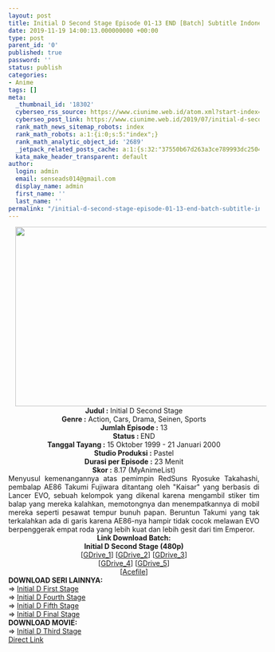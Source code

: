 ```yaml
---
layout: post
title: Initial D Second Stage Episode 01-13 END [Batch] Subtitle Indonesia
date: 2019-11-19 14:00:13.000000000 +00:00
type: post
parent_id: '0'
published: true
password: ''
status: publish
categories:
- Anime
tags: []
meta:
  _thumbnail_id: '18302'
  cyberseo_rss_source: https://www.ciunime.web.id/atom.xml?start-index=1801&max-results=150
  cyberseo_post_link: https://www.ciunime.web.id/2019/07/initial-d-second-stage-episode-01-13.html
  rank_math_news_sitemap_robots: index
  rank_math_robots: a:1:{i:0;s:5:"index";}
  rank_math_analytic_object_id: '2689'
  _jetpack_related_posts_cache: a:1:{s:32:"37550b67d263a3ce789993dc25046c5f";a:2:{s:7:"expires";i:1648434412;s:7:"payload";a:0:{}}}
  kata_make_header_transparent: default
author:
  login: admin
  email: senseads014@gmail.com
  display_name: admin
  first_name: ''
  last_name: ''
permalink: "/initial-d-second-stage-episode-01-13-end-batch-subtitle-indonesia/"
---
```

<div class="separator" style="clear: both; text-align: center;"><a href="https://1.bp.blogspot.com/-IMX7A-WOQEY/XR3x_HaQc6I/AAAAAAAAa5U/AU8h0MijiAoH5MG5OYIy3dPWLitZL5JwACLcBGAs/s1600/Initial%2BD%2BSeries%2B-%2BSecond%2BStage.jpg" imageanchor="1" style="margin-left: 1em; margin-right: 1em;"><img border="0" data-original-height="720" data-original-width="1280" height="360" src="{{ site.baseurl }}/assets/2019/11/Initial%2BD%2BSeries%2B-%2BSecond%2BStage.jpg" width="640" /></a></div>
<div style="text-align: left;"></div>
<div style="text-align: center;"><b>Judul</b><b><b> </b>:</b> Initial D Second Stage</div>
<div style="text-align: center;"><b><b>Genre :</b></b> Action, Cars, Drama, Seinen, Sports</div>
<div style="text-align: center;"><b>Jumlah Episode :</b> 13<br /><b>Status :&nbsp;</b>END<br /><b>Tanggal Tayang :</b> 15 Oktober 1999 - 21 Januari 2000<br /><b>Studio Produksi :</b> Pastel<br /><b>Durasi per Episode :</b> 23 Menit</div>
<div style="text-align: center;"><b>Skor :</b> 8.17 (MyAnimeList)</div>
<div style="text-align: center;"></div>
<div style="text-align: justify;">Menyusul kemenangannya atas pemimpin RedSuns Ryosuke Takahashi, pembalap AE86 Takumi Fujiwara ditantang oleh "Kaisar" yang berbasis di Lancer EVO, sebuah kelompok yang dikenal karena mengambil stiker tim balap yang mereka kalahkan, memotongnya dan menempatkannya di mobil mereka seperti pesawat tempur bunuh papan. Beruntun Takumi yang tak terkalahkan ada di garis karena AE86-nya hampir tidak cocok melawan EVO berpenggerak empat roda yang lebih kuat dan lebih gesit dari tim Emperor.</div>
<div style="text-align: justify;"></div>
<div style="text-align: justify;"></div>
<div style="text-align: center;"><b>Link Download Batch:</b></div>
<div style="text-align: center;"></div>
<div style="text-align: center;"><b>Initial D Second Stage (480p)</b></div>
<div style="text-align: center;">[<a href="https://drive.google.com/uc?id=1d83zLneMu4S-j0Sv8Y2Lx-yObtm5VWKL" target="_blank" rel="noopener">GDrive_1</a>] [<a href="https://drive.google.com/uc?id=1vqaRcEhlQQ4mjmgTodbydXpCF4IOp43r" target="_blank" rel="noopener">GDrive_2</a>] [<a href="https://drive.google.com/uc?id=1T3f8yXlNAHMH0TFLddGM3A5kOfWxOnGV" target="_blank" rel="noopener">GDrive_3</a>]<br />[<a href="https://drive.google.com/uc?export=download&amp;id=0Bx1njYgNxLMmeEdzWUNfUG9vZm8" target="_blank" rel="noopener">GDrive_4</a>] [<a href="https://drive.google.com/uc?id=19kgNQhczL1YQgxN5mawN2wgux07hl_kQ" target="_blank" rel="noopener">GDrive_5</a>]<br />[<a href="https://acefile.co/f/9665686/ini-tiald-2nd-stage-wibudesu-rar" target="_blank" rel="noopener">Acefile</a>]
<div style="text-align: left;"></div>
<div style="text-align: left;"></div>
<div style="text-align: left;"><b>DOWNLOAD SERI LAINNYA:</b></div>
<div style="text-align: left;"></div>
<div style="text-align: left;">=&gt;&nbsp;<a href="https://www.ciunime.web.id/2019/07/initial-d-first-stage-episode-01-26-end.html" target="_blank" rel="noopener">Initial D First Stage</a></div>
<div style="text-align: left;">=&gt;&nbsp;<a href="https://www.ciunime.web.id/2019/07/initial-d-fourth-stage-episode-01-24.html" target="_blank" rel="noopener">Initial D Fourth Stage</a></div>
<div style="text-align: left;">=&gt;&nbsp;<a href="https://www.ciunime.web.id/2019/07/initial-d-fifth-stage-episode-01-14-end.html" target="_blank" rel="noopener">Initial D Fifth Stage</a></div>
<div style="text-align: left;">=&gt;&nbsp;<a href="https://www.ciunime.web.id/2019/07/initial-d-final-stage-episode-01-04-end.html" target="_blank" rel="noopener">Initial D Final Stage</a></div>
<div style="text-align: left;"></div>
<div style="text-align: left;"><b>DOWNLOAD MOVIE:</b></div>
<div style="text-align: left;"></div>
<div style="text-align: left;">=&gt;&nbsp;<a href="https://www.ciunime.web.id/2019/01/initial-d-third-stage-movie-subtitle.html" target="_blank" rel="noopener">Initial D Third Stage</a></div>
<div style="text-align: left;"></div>
</div>
<link rel="stylesheet" href="https://cdnjs.cloudflare.com/ajax/libs/font-awesome/4.7.0/css/font-awesome.min.css" />
<div class="divbtn"> <a href="https://handymansurrender.com/fihup8buzv?key=94550f7ce39444073321dde3b8782f97" class="btn"><i class="fa fa-download"></i> Direct Link</a> </div>
